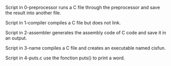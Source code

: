Script in 0-preprocessor runs a C file through the preprocessor 
and save the result into another file.

Script in 1-compiler compiles a C file but does not link.

Script in 2-assembler generates the assembly code of C code and 
save it in an output.

Script in 3-name compiles a C file and creates an executable 
named cisfun.

Script in 4-puts.c use the fonction puts() to print a word.

